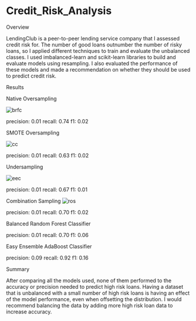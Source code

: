# Credit_Risk_Analysis
Overview

LendingClub is a peer-to-peer lending service company that I assessed credit risk for. The number of good loans outnumber the number of risky loans, so I applied different techniques to train and evaluate the unbalanced classes. I used imbalanced-learn and scikit-learn libraries to build and evaluate models using resampling. I also evaluated the performance of these models and made a recommendation on whether they should be used to predict credit risk.

Results

Native Oversampling

![brfc](https://user-images.githubusercontent.com/68204195/104790162-a0fc8700-574b-11eb-8a83-a34467bf9c24.png)
 
precision: 0.01
recall: 0.74
f1: 0.02

SMOTE Oversampling

![cc](https://user-images.githubusercontent.com/68204195/104790026-3b0fff80-574b-11eb-8fce-1d1e8c275b78.png)


precision: 0.01
recall: 0.63
f1: 0.02

 Undersampling
 
 ![eec](https://user-images.githubusercontent.com/68204195/104790207-c12c4600-574b-11eb-82b6-27915b62e227.png)

precision: 0.01
recall: 0.67
f1: 0.01

Combination Sampling
![ros](https://user-images.githubusercontent.com/68204195/104790553-5cbdb680-574c-11eb-8258-5c7bf38c5556.png)

precision: 0.01
recall: 0.70
f1: 0.02

Balanced Random Forest Classifier

precision: 0.01
recall: 0.70
f1: 0.06

Easy Ensemble AdaBoost Classifier


precision: 0.09
recall: 0.92
f1: 0.16


Summary

After comparing all the models used, none of them performed to the accuracy or precision needed to predict high risk loans. Having a dataset that is unbalanced with a small number of high risk loans is having an effect of the model performance, even when offsetting the distribution. I would recommend balancing the data by adding more high risk loan data to increase accuracy. 
